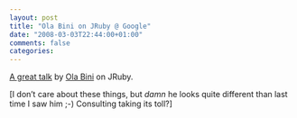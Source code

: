```yaml
---
layout: post
title: "Ola Bini on JRuby @ Google"
date: "2008-03-03T22:44:00+01:00"
comments: false
categories: 
---
```


<p><a href="http://youtube.com/watch?v=PfnP-8XbJao">A great talk</a> by <a href="http://ola-bini.blogspot.com/">Ola Bini</a> on JRuby.</p>

<p>[I don&#8217;t care about these things, but <em>damn</em> he looks quite different than last time I saw him ;-) Consulting taking its toll?]</p>


